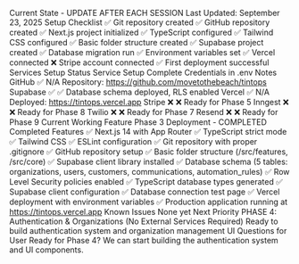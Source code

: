 Current State - UPDATE AFTER EACH SESSION
Last Updated: September 23, 2025
Setup Checklist
✅ Git repository created
✅ GitHub repository created
✅ Next.js project initialized
✅ TypeScript configured
✅ Tailwind CSS configured
✅ Basic folder structure created
✅ Supabase project created
✅ Database migration run
✅ Environment variables set
✅ Vercel connected
❌ Stripe account connected
✅ First deployment successful
Services Setup Status
Service	Setup Complete	Credentials in .env	Notes
GitHub	✅	N/A	Repository: https://github.com/movetothebeach/tintops
Supabase	✅	✅	Database schema deployed, RLS enabled
Vercel	✅	N/A	Deployed: https://tintops.vercel.app
Stripe	❌	❌	Ready for Phase 5
Inngest	❌	❌	Ready for Phase 8
Twilio	❌	❌	Ready for Phase 7
Resend	❌	❌	Ready for Phase 9
Current Working Feature
Phase 3 Deployment - COMPLETED
Completed Features
✅ Next.js 14 with App Router
✅ TypeScript strict mode
✅ Tailwind CSS
✅ ESLint configuration
✅ Git repository with proper .gitignore
✅ GitHub repository setup
✅ Basic folder structure (/src/features, /src/core)
✅ Supabase client library installed
✅ Database schema (5 tables: organizations, users, customers, communications, automation_rules)
✅ Row Level Security policies enabled
✅ TypeScript database types generated
✅ Supabase client configuration
✅ Database connection test page
✅ Vercel deployment with environment variables
✅ Production application running at https://tintops.vercel.app
Known Issues
None yet
Next Priority
PHASE 4: Authentication & Organizations (No External Services Required)
Ready to build authentication system and organization management UI
Questions for User
Ready for Phase 4? We can start building the authentication system and UI components.